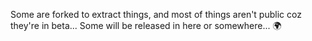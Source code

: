 Some are forked to extract things, and most of things aren't public coz they're in beta... Some will be released in here or somewhere... 🌍
